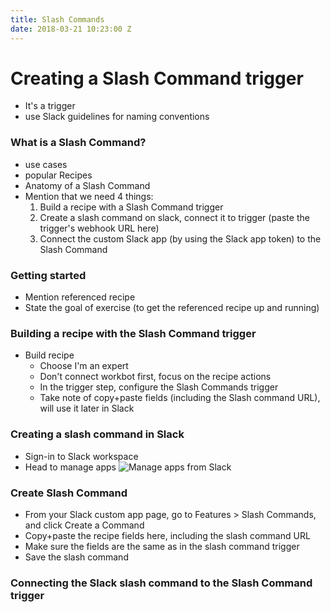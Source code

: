 ```yaml
---
title: Slash Commands
date: 2018-03-21 10:23:00 Z
---
```


# Creating a Slash Command trigger
- It's a trigger
- use Slack guidelines for naming conventions

### What is a Slash Command?
- use cases
- popular Recipes
- Anatomy of a Slash Command
- Mention that we need 4 things:
  1. Build a recipe with a Slash Command trigger
  2. Create a slash command on slack, connect it to trigger (paste the trigger's webhook URL here)
  3. Connect the custom Slack app (by using the Slack app token) to the Slash Command

### Getting started
- Mention referenced recipe
- State the goal of exercise (to get the referenced recipe up and running)

### Building a recipe with the Slash Command trigger
- Build recipe
  - Choose I'm an expert
  - Don't connect workbot first, focus on the recipe actions
  - In the trigger step, configure the Slash Commands trigger
  - Take note of copy+paste fields (including the Slash command URL), will use it later in Slack

### Creating a slash command in Slack
  - Sign-in to Slack workspace
  - Head to manage apps
  ![Manage apps from Slack](/assets/images/workbot/workbot-triggers/manage-apps-from-slack.png)

### Create Slash Command
  - From your Slack custom app page, go to Features > Slash Commands, and click Create a Command
  - Copy+paste the recipe fields here, including the slash command URL
  - Make sure the fields are the same as in the slash command trigger
  - Save the slash command

### Connecting the Slack slash command to the Slash Command trigger

